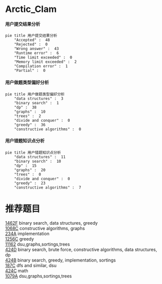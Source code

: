 # Arctic_Clam

<!-- tabs:start -->



#### **用户提交结果分析**

```mermaid
pie title 用户提交结果分析
    "Accepted" :  48
    "Rejected" :  0
    "Wrong answer" :  43
    "Runtime error" :  6
    "Time limit exceeded" :  0
    "Memory limit exceeded" :  2
    "Compilation error" :  1
    "Partial" :  0
```

#### **用户做题类型偏好分析**

```mermaid
pie title 用户做题类型偏好分析
    "data structures" :  3
    "binary search" :  1
    "dp" :  38
    "graphs" :  10
    "trees" :  2
    "divide and conquer" :  0
    "greedy" :  36
    "constructive algorithms" :  0
```
#### **用户错题知识点分析**

```mermaid
pie title 用户错题知识点分析
    "data structures" :  11
    "binary search" :  10
    "dp" :  15
    "graphs" :  20
    "trees" :  0
    "divide and conquer" :  0
    "greedy" :  23
    "constructive algorithms" :  7
```



<!-- tabs:end -->
# 推荐题目
[1462F](https://codeforces.com/contest/1462/problem/F)		binary search,
                        data structures,
                        greedy		  
[1068C](https://codeforces.com/contest/1068/problem/C)		constructive algorithms,
                        graphs		  
[234A](https://codeforces.com/contest/234/problem/A)		implementation		  
[1256C](https://codeforces.com/contest/1256/problem/C)		greedy		  
[11162](https://codeforces.com/contest/1116/problem/2)		dsu,graphs,sortings,trees		  
[424D](https://codeforces.com/contest/424/problem/D)		binary search,
                        brute force,
                        constructive algorithms,
                        data structures,
                        dp		  
[424B](https://codeforces.com/contest/424/problem/B)		binary search,
                        greedy,
                        implementation,
                        sortings		  
[187C](https://codeforces.com/contest/187/problem/C)		dfs and similar,
                        dsu		  
[424C](https://codeforces.com/contest/424/problem/C)		math		  
[1079A](https://codeforces.com/contest/1079/problem/A)		dsu,graphs,sortings,trees		  
